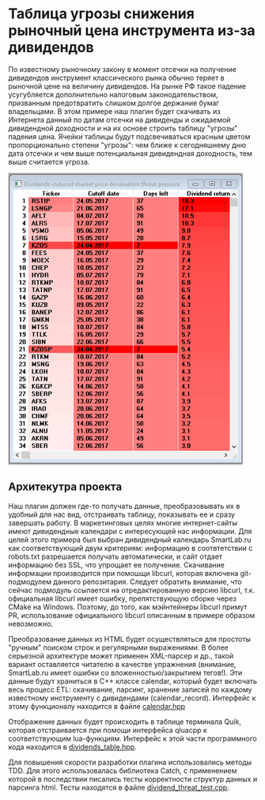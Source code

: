 # Таблица угрозы снижения рыночный цена инструмента из-за дивидендов #

По известному рыночному закону в момент отсечки на получение дивидендов инструмент классического рынка 
обычно теряет в рыночной цене на величину дивидендов.
На рынке РФ такое падение усугубляется дополнительно налоговым законодательством, 
призванным предотвратить слишком долгое держание бумаг владельцами.
В этом примере наш плагин будет скачивать из Интернета данный по датам отсечки
на дивиденды и ожидаемой дивидендной доходности и на их
основе строить таблицу "угрозы" падения цена. 
Ячейки таблицы будут подсвечиваться красным цветом пропорционально степени "угрозы": 
чем ближе к сегодняшнему
дню дата отсечки и чем выше потенциальная дивидендная доходность, тем выше считается угроза.

 ![Таблица угрозы снижения цены из-за дивидендов](doc/table_screenshot.png)

## Архитекутра проекта ##

Наш плагин должен где-то получать данные, преобразовывать их в удобный для нас вид,
отстраивать таблицу, показывать ее и сразу завершать работу.
В маркетинговых целях многие интернет-сайты имеют дивидендные календари с интересующей нас
информации. Для целей этого примера был выбран дивидендный календарь SmartLab.ru как
соответствующий двум критериям: информацию в соотвтетствии с robots.txt разрешается получать
автоматически, и сайт отдает информацию без SSL, что упрощает ее получение.
Скачивание информации производится при помошщи libcurl, которая включена git-подмодулем
данного репозитария. Следует обратить внимание, что сейчас подмодуль ссылается на отредактированную версию
libcurl, т.к. официальная libcurl имеет ошибку, препятствующую сборке через CMake на Windows.
Поэтому, до того, как мэйнтейнеры libcurl примут PR, использование официального libcurl описанным в примере
образом невозможно.

Преобразование данных из HTML будет осуществляться для простоты "ручным" поиском строк и регулярными
выражениями. В более серьезной архитектуре может применен XML-парсер и др., такой вариант
оставляется читателю в качестве упражнения (внимание, SmartLab.ru имеет ошибки со вложенностью/закрытием тегов!).
Эти данные будут храниться в C++ классе calendar, который будет включать весь процесс ETL: скачивание,
парсинг, хранение записей по каждому известному инструменту с дивидендами (calendar_record). Интерфейс к этому функционалу
находится в файле [calendar.hpp](src/calendar.hpp)

Отображение данных будет происходить в таблице терминала Quik, которая отстраивается при помощи интерфейса qluacpp
к соответствующим lua-функциям. Интерфейс к этой части программного кода находится в [dividends_table.hpp](src/dividends_table.hpp).

Для повышения скорости разработки плагина использовались методы TDD. Для этого использовалась библиотека Catch,
с применением которой в последствии писались тесты корректности структур данных и парсинга html.
Тесты находятся в файле [dividend_threat_test.cpp](test/dividend_threat_test.cpp).
